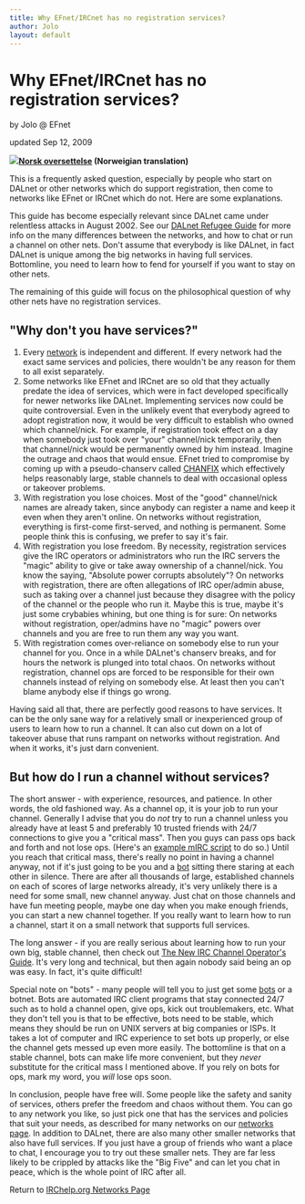 ```yaml
---
title: Why EFnet/IRCnet has no registration services?
author: Jolo
layout: default
---
```

# Why EFnet/IRCnet has no registration services?

by Jolo @ EFnet

updated Sep 12, 2009

**[![](../ircd/no.gif)Norsk oversettelse](noserv-no.html) (Norweigian translation)**

This is a frequently asked question, especially by people who start on DALnet
or other networks which do support registration, then come to networks like
EFnet or IRCnet which do not. Here are some explanations.

This guide has become especially relevant since DALnet came under relentless
attacks in August 2002. See our [DALnet Refugee Guide](dalrefugee.html) for
more info on the many differences between the networks, and how to chat or run
a channel on other nets. Don't assume that everybody is like DALnet, in fact
DALnet is unique among the big networks in having full services. Bottomline,
you need to learn how to fend for yourself if you want to stay on other nets.

The remaining of this guide will focus on the philosophical question of why
other nets have no registration services.

## "Why don't you have services?"

  1. Every [network](index.html) is independent and different. If every network had the exact same services and policies, there wouldn't be any reason for them to all exist separately.
  2. Some networks like EFnet and IRCnet are so old that they actually predate the idea of services, which were in fact developed specifically for newer networks like DALnet. Implementing services now could be quite controversial. Even in the unlikely event that everybody agreed to adopt registration now, it would be very difficult to establish who owned which channel/nick. For example, if registration took effect on a day when somebody just took over "your" channel/nick temporarily, then that channel/nick would be permanently owned by him instead. Imagine the outrage and chaos that would ensue. EFnet tried to compromise by coming up with a pseudo-chanserv called [CHANFIX](../ircd/chanfix.html) which effectively helps reasonably large, stable channels to deal with occasional opless or takeover problems.
  3. With registration you lose choices. Most of the "good" channel/nick names are already taken, since anybody can register a name and keep it even when they aren't online. On networks without registration, everything is first-come first-served, and nothing is permanent. Some people think this is confusing, we prefer to say it's fair.
  4. With registration you lose freedom. By necessity, registration services give the IRC operators or administrators who run the IRC servers the "magic" ability to give or take away ownership of a channel/nick. You know the saying, "Absolute power corrupts absolutely"? On networks with registration, there are often allegations of IRC oper/admin abuse, such as taking over a channel just because they disagree with the policy of the channel or the people who run it. Maybe this is true, maybe it's just some crybabies whining, but one thing is for sure: On networks without registration, oper/admins have no "magic" powers over channels and you are free to run them any way you want.
  5. With registration comes over-reliance on somebody else to run your channel for you. Once in a while DALnet's chanserv breaks, and for hours the network is plunged into total chaos. On networks without registration, channel ops are forced to be responsible for their own channels instead of relying on somebody else. At least then you can't blame anybody else if things go wrong.

Having said all that, there are perfectly good reasons to have services. It
can be the only sane way for a relatively small or inexperienced group of
users to learn how to run a channel. It can also cut down on a lot of takeover
abuse that runs rampant on networks without registration. And when it works,
it's just darn convenient.

## But how do I run a channel without services?

The short answer - with experience, resources, and patience. In other words,
the old fashioned way. As a channel op, it is your job to run your channel.
Generally I advise that you do _not_ try to run a channel unless you already
have at least 5 and preferably 10 trusted friends with 24/7 connections to
give you a "critical mass". Then you guys can pass ops back and forth and not
lose ops. (Here's an [example mIRC script](../mirc/chan_op.mrc) to do so.)
Until you reach that critical mass, there's really no point in having a
channel anyway, not if it's just going to be you and a
[bot](../misc/botfaq.html) sitting there staring at each other in silence.
There are after all thousands of large, established channels on each of scores
of large networks already, it's very unlikely there is a need for some small,
new channel anyway. Just chat on those channels and have fun meeting people,
maybe one day when you make enough friends, you can start a new channel
together. If you really want to learn how to run a channel, start it on a
small network that supports full services.

The long answer - if you are really serious about learning how to run your own
big, stable channel, then check out [The New IRC Channel Operator's
Guide](/irchelp/changuide.html). It's very long and technical, but then again
nobody said being an op was easy. In fact, it's quite difficult!

Special note on "bots" - many people will tell you to just get some
[bots](../misc/botfaq.html) or a botnet. Bots are automated IRC client
programs that stay connected 24/7 such as to hold a channel open, give ops,
kick out troublemakers, etc. What they don't tell you is that to be effective,
bots need to be stable, which means they should be run on UNIX servers at big
companies or ISPs. It takes a lot of computer and IRC experience to set bots
up properly, or else the channel gets messed up even more easily. The
bottomline is that on a stable channel, bots can make life more convenient,
but they _never_ substitute for the critical mass I mentioned above. If you
rely on bots for ops, mark my word, you _will_ lose ops soon.

In conclusion, people have free will. Some people like the safety and sanity
of services, others prefer the freedom and chaos without them. You can go to
any network you like, so just pick one that has the services and policies that
suit your needs, as described for many networks on our [networks
page](index.html). In addition to DALnet, there are also many other smaller
networks that also have full services. If you just have a group of friends who
want a place to chat, I encourage you to try out these smaller nets. They are
far less likely to be crippled by attacks like the "Big Five" and can let you
chat in peace, which is the whole point of IRC after all.

Return to [IRChelp.org Networks Page](./)
